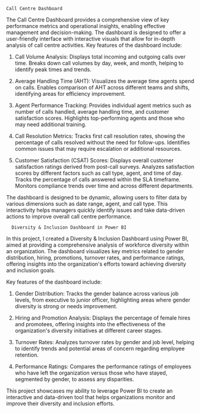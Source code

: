 
    Call Centre Dashboard
The Call Centre Dashboard provides a comprehensive view of key performance metrics and operational insights, enabling effective management and decision-making. The dashboard is designed to offer a user-friendly interface with interactive visuals that allow for in-depth analysis of call centre activities. Key features of the dashboard include:

1. Call Volume Analysis:
Displays total incoming and outgoing calls over time.
Breaks down call volumes by day, week, and month, helping to identify peak times and trends.

2. Average Handling Time (AHT):
Visualizes the average time agents spend on calls.
Enables comparison of AHT across different teams and shifts, identifying areas for efficiency improvement.

3. Agent Performance Tracking:
Provides individual agent metrics such as number of calls handled, average handling time, and customer satisfaction scores.
Highlights top-performing agents and those who may need additional training.

4. Call Resolution Metrics:
Tracks first call resolution rates, showing the percentage of calls resolved without the need for follow-ups.
Identifies common issues that may require escalation or additional resources.

5. Customer Satisfaction (CSAT) Scores:
Displays overall customer satisfaction ratings derived from post-call surveys.
Analyzes satisfaction scores by different factors such as call type, agent, and time of day.
Tracks the percentage of calls answered within the SLA timeframe.
Monitors compliance trends over time and across different departments.

The dashboard is designed to be dynamic, allowing users to filter data by various dimensions such as date range, agent, and call type. This interactivity helps managers quickly identify issues and take data-driven actions to improve overall call centre performance.




      Diversity & Inclusion Dashboard in Power BI
In this project, I created a Diversity & Inclusion Dashboard using Power BI, aimed at providing a comprehensive analysis of workforce diversity within an organization. The dashboard visualizes key metrics related to gender distribution, hiring, promotions, turnover rates, and performance ratings, offering insights into the organization's efforts toward achieving diversity and inclusion goals.

Key features of the dashboard include:

1. Gender Distribution: Tracks the gender balance across various job levels, from executive to junior officer, highlighting areas where gender diversity is strong or needs improvement.

2. Hiring and Promotion Analysis: Displays the percentage of female hires and promotees, offering insights into the effectiveness of the organization's diversity initiatives at different career stages.

3. Turnover Rates: Analyzes turnover rates by gender and job level, helping to identify trends and potential areas of concern regarding employee retention.

4. Performance Ratings: Compares the performance ratings of employees who have left the organization versus those who have stayed, segmented by gender, to assess any disparities.


This project showcases my ability to leverage Power BI to create an interactive and data-driven tool that helps organizations monitor and improve their diversity and inclusion efforts.












